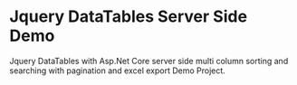 # Jquery DataTables Server Side Demo
Jquery DataTables with Asp.Net Core server side multi column sorting and searching with pagination and excel export Demo Project.
